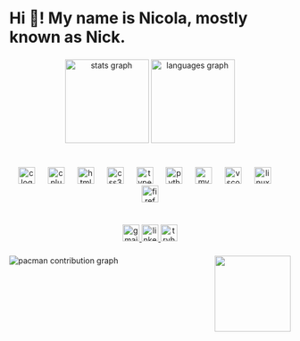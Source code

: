 <h1 align="left">Hi 👋! My name is Nicola, mostly known as Nick.</h1>

###

<div align="center">
  <img src="https://github-readme-stats.vercel.app/api?username=NickTheCreator&hide_title=false&hide_rank=false&show_icons=true&include_all_commits=true&count_private=true&disable_animations=false&theme=dracula&locale=en&hide_border=false" height="150" alt="stats graph"  />
  <img src="https://github-readme-stats.vercel.app/api/top-langs?username=NickTheCreator&locale=en&hide_title=false&layout=compact&card_width=320&langs_count=6&theme=dracula&hide_border=false" height="150" alt="languages graph"  />
</div>

###

<br clear="both">

<div align="center">
  <img src="https://cdn.jsdelivr.net/gh/devicons/devicon/icons/c/c-original.svg" height="30" alt="c logo"  />
  <img width="15" />
  <img src="https://cdn.jsdelivr.net/gh/devicons/devicon/icons/cplusplus/cplusplus-original.svg" height="30" alt="cplusplus logo"  />
  <img width="15" />
  <img src="https://cdn.jsdelivr.net/gh/devicons/devicon/icons/html5/html5-plain.svg" height="30" alt="html5 logo"  />
  <img width="15" />
  <img src="https://cdn.jsdelivr.net/gh/devicons/devicon/icons/css3/css3-original.svg" height="30" alt="css3 logo"  />
  <img width="15" />
  <img src="https://cdn.jsdelivr.net/gh/devicons/devicon/icons/typescript/typescript-original.svg" height="30" alt="typescript logo"  />
  <img width="15" />
  <img src="https://cdn.jsdelivr.net/gh/devicons/devicon/icons/python/python-original.svg" height="30" alt="python logo"  />
  <img width="15" />
  <img src="https://cdn.jsdelivr.net/gh/devicons/devicon/icons/mysql/mysql-original.svg" height="30" alt="mysql logo"  />
  <img width="15" />
  <img src="https://cdn.jsdelivr.net/gh/devicons/devicon/icons/vscode/vscode-original.svg" height="30" alt="vscode logo"  />
  <img width="15" />
  <img src="https://cdn.jsdelivr.net/gh/devicons/devicon/icons/linux/linux-original.svg" height="30" alt="linux logo"  />
  <img width="15" />
  <img src="https://cdn.jsdelivr.net/gh/devicons/devicon/icons/firefox/firefox-original.svg" height="30" alt="firefox logo"  />
</div>

###

<br clear="both">

<div align="center">
  <a href="mailto:nicolafranca171@gmail.com" target="_blank">
    <img src="https://img.shields.io/static/v1?message=Gmail&logo=gmail&label=&color=D14836&logoColor=white&labelColor=&style=for-the-badge" height="30" alt="gmail logo"  />
  </a>
  <a href="www.linkedin.com/in/nicola-de-oliveira" target="_blank">
    <img src="https://img.shields.io/static/v1?message=LinkedIn&logo=linkedin&label=&color=0077B5&logoColor=white&labelColor=&style=for-the-badge" height="30" alt="linkedin logo"  />
  </a>
  <img src="https://img.shields.io/static/v1?message=TryHackMe&logo=tryhackme&label=&color=88cc14&logoColor=white&labelColor=&style=for-the-badge" height="30" alt="tryhackme logo"  />
</div>

###

<img align="right" height="136" src="https://media2.giphy.com/media/v1.Y2lkPTc5MGI3NjExajZzanA5YXE2d3BpcTF0dG95d3d0OWR5a2tmZnJmdXJicmUxbDVmYSZlcD12MV9pbnRlcm5hbF9naWZfYnlfaWQmY3Q9Zw/JT5zjBhsdeNftDvZRC/giphy.gif"  />

###

<picture>
  <source media="(prefers-color-scheme: dark)" srcset="https://raw.githubusercontent.com/NickTheCreator/NickTheCreator/output/pacman-contribution-graph-dark.svg">
  <source media="(prefers-color-scheme: light)" srcset="https://raw.githubusercontent.com/NickTheCreator/NickTheCreator/output/pacman-contribution-graph.svg">
  <img alt="pacman contribution graph" src="https://raw.githubusercontent.com/NickTheCreator/NickTheCreator/output/pacman-contribution-graph.svg">
</picture>

###

